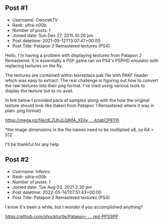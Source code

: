 ## Post #1
- Username: OwocekTV
- Rank: ultra-n00b
- Number of posts: 1
- Joined date: Sun Dec 27, 2015 10:26 pm
- Post datetime: 2021-05-12T13:07:47+00:00
- Post Title: Patapon 2 Remastered textures (PS4)

Hello,
I'm having a problem with displaying textures from Patapon 2 Remastered.
It is essentially a PSP game ran on PS4's PSPHD emulator with replacing textures on the fly.

The textures are contained within texreplace.pak file with PAKF header which was easy to extract. 
The real challenge is figuring out how to convert the raw textures into their png format. I've tried using various tools to display the texture but to no avail.

In link below I provided pack of samples along with the how the original texture should look like (taken from Patapon 1 Remastered where it was in plain .png format)

[https://mega.nz/file/dLZUhJLQ#jfA_XEIix ... 4zabCP8Tl0](https://mega.nz/file/dLZUhJLQ#jfA_XEIixEaDJJG23fxMVlpKO8aZLylod4zabCP8Tl0)

*the image dimensions in the file names need to be multiplied x8, so 64 = 512

I'll be thankful for any help
## Post #2
- Username: lnfenro
- Rank: ultra-n00b
- Number of posts: 1
- Joined date: Tue Aug 03, 2021 2:30 pm
- Post datetime: 2022-05-14T07:51:43+00:00
- Post Title: Patapon 2 Remastered textures (PS4)

I know it's been a while, but I wonder if you accomplished anything?

[https://github.com/shockturtle/Patapon- ... red-PPSSPP](https://github.com/shockturtle/Patapon-Remastered-PPSSPP)
